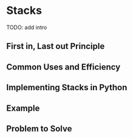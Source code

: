 # Stacks
TODO: add intro

## First in, Last out Principle

## Common Uses and Efficiency

## Implementing Stacks in Python

## Example

## Problem to Solve